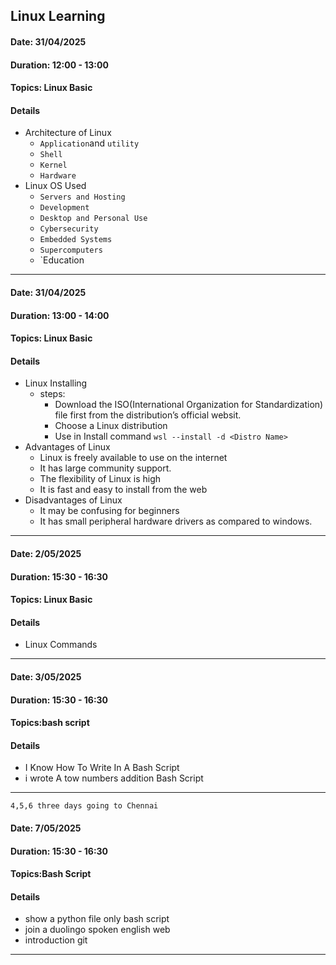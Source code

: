 
## Linux Learning 

#### Date: 31/04/2025
#### Duration: 12:00 - 13:00
#### Topics: Linux Basic 
#### Details 
* Architecture of Linux
    + `Application`and `utility`
    + `Shell`
    + `Kernel`
    + `Hardware`
 * Linux OS Used
    + `Servers and Hosting`
    + `Development `
    + `Desktop and Personal Use`
    + `Cybersecurity`
    + `Embedded Systems`
    + `Supercomputers`
    + `Education
---

#### Date: 31/04/2025
#### Duration: 13:00 - 14:00
#### Topics: Linux Basic 
#### Details 
* Linux Installing
   - steps:
      * Download the ISO(International Organization for Standardization) file first from the distribution’s official websit.
      * Choose a Linux distribution
      * Use in Install command `wsl --install -d <Distro Name>`
* Advantages of Linux
   * Linux is freely available to use on the internet
   * It has large community support.
   * The flexibility of Linux is high
   * It is fast and easy to install from the web
* Disadvantages of Linux
   * It may be confusing for beginners
   * It has small peripheral hardware drivers as compared to windows.
---

#### Date: 2/05/2025
#### Duration: 15:30 - 16:30
#### Topics: Linux Basic 
#### Details
* Linux Commands
---
#### Date: 3/05/2025
#### Duration: 15:30 - 16:30
#### Topics:bash script
#### Details
* I Know How To Write In A Bash Script 
* i wrote A tow numbers addition Bash Script 
---
`4,5,6 three days going to Chennai`

#### Date: 7/05/2025
#### Duration: 15:30 - 16:30
#### Topics:Bash Script 
#### Details
* show a python file only bash script
* join a duolingo spoken english web
* introduction git
---